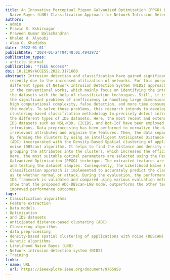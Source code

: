 ```yaml
---
title: An Innovative Perceptual Pigeon Galvanized Optimization (PPGO) Based Likelihood
  Naïve Bayes (LNB) Classification Approach for Network Intrusion Detection System
authors:
- admin
- Pravin R. Kshirsagar
- Praveen Kumar Balachandran
- Khaled H. Alyoubi
- Alaa O. Khadidos
date: '2022-01-01'
publishDate: '2024-01-24T04:48:01.494297Z'
publication_types:
- article-journal
publication: '*IEEE Access*'
doi: 10.1109/ACCESS.2022.3171660
abstract: Intrusion detection and classification have gained significant attention
  recently due to the increased utilization of networks. For this purpose, there are
  different types of Network Intrusion Detection System (NIDS) approaches developed
  in the conventional works, which mainly focus on identifying the intrusions from
  the datasets with the help of classification techniques. Still, it is limited by
  the significant problems of inefficiency in handling large dimensional datasets,
  high computational complexity, false detection, and more time consumption for training
  the models. To solve these problems, this research intends to develop an innovative
  clustering-based classification methodology to precisely detect intrusions from
  the different types of IDS datasets. Here, the most recent and extensively used
  IDS datasets such as NSL-KDD, CICIDS, and Bot-IoT have been employed for detecting
  intrusions. Data preprocessing has been performed to normalize the dataset to eliminate
  irrelevant attributes and organize the features. Then, the data separation is applied
  by forming the clusters by using an intelligent Anticipated Distance-based Clustering
  (ADC) incorporated with the Density-Based Spatial clustering of applications with
  noise (DBScan) algorithm. It helps to find the distance and density measures for
  grouping the attributes into the clusters, which increases the efficiency of classification.
  Here, the most suitable optimal parameters are selected using the Perpetual Pigeon
  Galvanized Optimization (PPGO) technique. The extracted features are used for training
  and testing the dataset samples. Consequently, the Likelihood Naïve Bayes (LNB)
  classification approach is implemented to accurately predict the classified label
  as to whether normal or attack. During the evaluation, the performance of the proposed
  IDS framework is validated and compared using various evaluation metrics. The results
  show that the proposed ADC-DBScan-LNB model outperforms the other techniques with
  improved performance outcomes.
tags:
- Classification algorithms
- Feature extraction
- Data models
- Optimization
- and IDS datasets
- anticipated distance-based clustering (ADC)
- Clustering algorithms
- data preprocessing
- density-based spatial clustering of applications with noise (DBSCAN)
- Genetic algorithms
- Likelihood Naïve Bayes (LNB)
- Network intrusion detection system (NIDS)
- Training
links:
- name: URL
  url: https://ieeexplore.ieee.org/document/9765958
---
```

